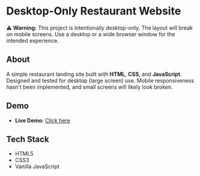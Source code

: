 # Desktop-Only Restaurant Website

⚠️ **Warning:** This project is intentionally desktop-only. The layout will break on mobile screens. Use a desktop or a wide browser window for the intended experience.

## About
A simple restaurant landing site built with **HTML**, **CSS**, and **JavaScript**. Designed and tested for desktop (large screen) use. Mobile responsiveness hasn't been implemented, and small screens will likely look broken.

## Demo
- **Live Demo:** [Click here](https://fadilahrahmadiah.github.io/restaurant-website-html-css-js/)

## Tech Stack
- HTML5
- CSS3
- Vanilla JavaScript
